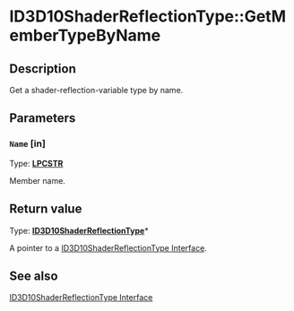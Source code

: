 # ID3D10ShaderReflectionType::GetMemberTypeByName

## Description

Get a shader-reflection-variable type by name.

## Parameters

### `Name` [in]

Type: **[LPCSTR](https://learn.microsoft.com/windows/desktop/WinProg/windows-data-types)**

Member name.

## Return value

Type: **[ID3D10ShaderReflectionType](https://learn.microsoft.com/windows/desktop/api/d3d10shader/nn-d3d10shader-id3d10shaderreflectiontype)***

A pointer to a [ID3D10ShaderReflectionType Interface](https://learn.microsoft.com/windows/desktop/api/d3d10shader/nn-d3d10shader-id3d10shaderreflectiontype).

## See also

[ID3D10ShaderReflectionType Interface](https://learn.microsoft.com/windows/desktop/api/d3d10shader/nn-d3d10shader-id3d10shaderreflectiontype)